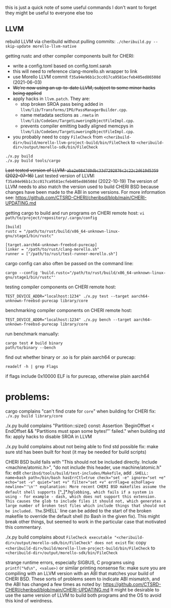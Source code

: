 this is just a quick note of some useful commands I don't want to forget
they might be useful to everyone else too


## LLVM
rebuild LLVM via cheribuild without pulling commits:
`./cheribuild.py --skip-update morello-llvm-native`

getting rustc and other compiler components built for CHERI:
 - write a config.toml based on config.toml.sarah
 - this will need to reference clang-morello.sh wrapper to link
 - use Morello LLVM commit `f35a94e96b1c3cc017ca9581ecfeb405ed86508d` (2021-06-03)
 - ~~We're now using an up-to-date LLVM, subject to some minor hacks being applied~~
 - apply hacks in `llvm.patch`. They are:
    - stop broken SROA pass being added in `llvm/lib/Transforms/IPO/PassManagerBuilder.cpp`.
    - name metadata sections as `.rmeta` in `llvm/lib/CodeGen/TargetLoweringObjectFileImpl.cpp`.
    - prevents compiler emitting badly aligned memcpys in `llvm/lib/CodeGen/TargetLoweringObjectFileImpl.cpp`.
 - you probably need to copy `FileCheck` from `<cheribuild-dir>/build/morello-llvm-project-build/bin/FileCheck` to `<cheribuild-dir>/output/morello-sdk/bin/FileCheck`

```
./x.py build
./x.py build tools/cargo
```

~~Last tested version of LLVM: `aba2e0847d0dbc33d7292876c2c22c2d610d5359` (2022-07-16)~~
Last tested version of LLVM: `f35a94e96b1c3cc017ca9581ecfeb405ed86508d` (2022-10-19)
The version of LLVM needs to also match the version used to build CHERI BSD because changes have been made to the ABI in some versions.
For more information see: https://github.com/CTSRD-CHERI/cheribsd/blob/main/CHERI-UPDATING.md

getting cargo to build and run programs on CHERI remote host:
`vi path/to/project/repository/.cargo/config`

```
[build]
rustc = "/path/to/rust/build/x86_64-unknown-linux-gnu/stage1/bin/rustc"

[target.aarch64-unknown-freebsd-purecap]
linker = "/path/to/rust/clang-morello.sh"
runner = ["/path/to/rust/test-runner-morello.sh"]
```

cargo config can also often be passed on the command line:

`cargo --config 'build.rustc="/path/to/rust/build/x86_64-unknown-linux-gnu/stage1/bin/rustc"'`

testing compiler components on CHERI remote host:

`TEST_DEVICE_ADDR="localhost:1234" ./x.py test --target aarch64-unknown-freebsd-purecap library/core`

benchmarking compiler components on CHERI remote host:

`TEST_DEVICE_ADDR="localhost:1234" ./x.py bench --target aarch64-unknown-freebsd-purecap library/core`

run benchmark manually:
```
cargo test # build binary
path/to/binary --bench
```

find out whether binary or .so is for plain aarch64 or purecap:
```
readelf -h | grep Flags
```
if flags include 0x10000 ELF is for purecap, otherwise plain aarch64

# problems:
cargo complains "can't find crate for `core`" when building for CHERI
fix: `./x.py build library/core`

./x.py build complains "Partition::size() const: Assertion `BeginOffset < EndOffset && "Partitions must span some bytes!"' failed." when building std
fix: apply hacks to disable SROA in LLVM

./x.py build complains about not being able to find std
possible fix: make sure std has been built for host (it may be needed for build scripts)

CHERI BSD build fails with "This should not be included directly. Include <machine/atomic.h>", "do not include this header, use machine/atomic.h"
fix: edit `cheribsd/tools/build/test-includes/Makefile`, add `.SHELL: name=bash path=/bin/bash hasErrCtl=true check="set -e" ignore="set +e" echo="set -v" quiet="set +v" filter="set +v" errFlag=e echoFlag=v newline="'\n'"
explanation:
More recent CHERI BSD makefiles assume the default shell supports `[^_]*.h` globbing, which fails if a system is using - for example - dash, which does not support this extension.
This causes the glob to include files it should not, which generates a large number of broken test files which include things that should not be included.
The `.SHELL` line can be added to the start of the broken makefile to override the default shell (to Bash in the given fix).
This might break other things, but seemed to work in the particular case that motivated this commentary.

./x.py build complains about `FileCheck executable "<cheribuild-dir>/output/morello-sdk/bin/FileCheck" does not exist`
fix: copy `<cheribuild-dir>/build/morello-llvm-project-build/bin/FileCheck` to `<cheribuild-dir>/output/morello-sdk/bin/FileCheck`

strange runtime errors, especially SIGBUS, C programs using `printf("%d\n", <value>)` or similar printing nonsense
fix: make sure you are compiling with an LLVM version with an ABI that matches your build of CHERI BSD.
These sorts of problems seem to indicate ABI mismatch, and the ABI has changed a few times as noted by: https://github.com/CTSRD-CHERI/cheribsd/blob/main/CHERI-UPDATING.md
It might be desirable to use the same version of LLVM to build both programs and the OS to avoid this kind of weirdness.
